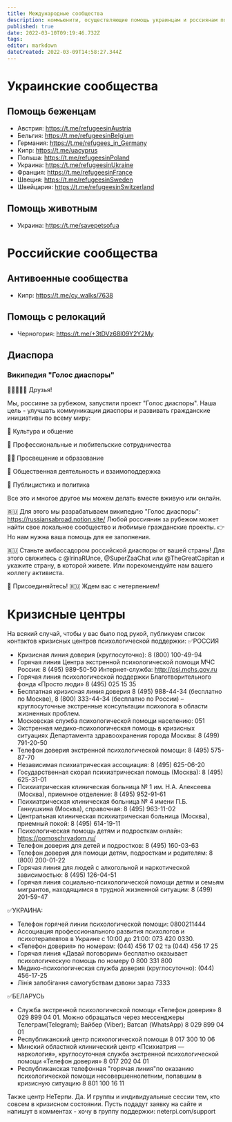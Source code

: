 ```yaml
---
title: Международные сообщества
description: коммьюнити, осуществляющие помощь украинцам и россиянам по миру
published: true
date: 2022-03-10T09:19:46.732Z
tags: 
editor: markdown
dateCreated: 2022-03-09T14:58:27.344Z
---
```


# Украинские сообщества

## Помощь беженцам

* Австрия: https://t.me/refugeesinAustria
* Бельгия: https://t.me/refugeesinBelgium
* Германия: https://t.me/refugees_in_Germany
* Кипр: https://t.me/uacyprus
* Польша: https://t.me/refugeesinPoland
* Украина: https://t.me/refugeesinUkraine
* Франция: https://t.me/refugeesinFrance
* Швеция: https://t.me/refugeesinSweden
* Швейцария: https://t.me/refugeesinSwitzerland

## Помощь животным
* Украина: https://t.me/savepetsofua

# Российские сообщества

## Антивоенные сообщества
* Кипр: https://t.me/cy_walks/7638

## Помощь с релокаций
* Черногория: https://t.me/+3tDVz68l09Y2Y2My

## Диаспора

### Википедия "Голос диаспоры"
🙋🙋‍♂🙋‍♀ Друзья!

Мы, россияне за рубежом, запустили проект "Голос диаспоры". Наша цель - улучшать коммуникации диаспоры и развивать гражданские инициативы по всему миру:

🎨 Культура и общение

🧩 Профессиональные и любительские сотрудничества

🧑‍🏫 Просвещение и образование

🤝 Общественная деятельность и взаимоподдержка

📢 Публицистика и политика

Все это и многое другое мы можем делать вместе вживую или онлайн.

🇷🇺 Для этого мы разрабатываем википедию "Голос диаспоры": https://russiansabroad.notion.site/
Любой россиянин за рубежом может найти свое локальное сообщество и любимые гражданские проекты.
👉 Но нам нужна ваша помощь для ее заполнения.

🇷🇺 Станьте амбассадором российской диаспоры от вашей страны! Для этого свяжитесь с @IrinaRUnce, @SuperZaaChat или @TheGreatCapitan и укажите страну, в которой живете. Или порекомендуйте нам вашего коллегу активиста.

🤗 Присоединяйтесь!
🇷🇺 Ждем вас с нетерпением!

# Кризисные центры

На всякий случай, чтобы у вас было под рукой, публикуем список контактов кризисных центров психологической поддержки: 
✅РОССИЯ 
- Кризисная линия доверия (круглосуточно): 8 (800) 100-49-94 
- Горячая линия Центра экстренной психологической помощи МЧС России: 8 (495) 989-50-50  Интернет-служба: http://psi.mchs.gov.ru
- Горячая линия психологической поддержки Благотворительного фонда «Просто люди» 8 (495) 025 15 35
- Бесплатная кризисная линия доверия  8 (495) 988-44-34 (бесплатно по Москве), 8 (800) 333-44-34 (бесплатно по России) – круглосуточные экстренные консультации психолога в области жизненных проблем. 
- Московская служба психологической помощи населению: 051
- Экстренная медико-психологическая помощь в кризисных ситуациях Департамента здравоохранения города Москвы: 8 (499) 791-20-50
- Телефон доверия экстренной психологической помощи: 8 (495) 575-87-70
- Независимая психиатрическая ассоциация: 8 (495) 625-06-20
- Государственная скорая психиатрическая помощь (Москва): 8 (495) 625-31-01
- Психиатрическая клиническая больница № 1 им. Н.А. Алексеева (Москва), приемное отделение: 8 (495) 952-91-61 
- Психиатрическая клиническая больница № 4 имени П.Б. Ганнушкина (Москва), справочная: 8 (495) 963-11-02 
- Центральная клиническая психиатрическая больница (Москва), приемный покой: 8 (495) 614-19-11
- Психологическая помощь детям и подросткам онлайн: https://pomoschryadom.ru/
- Телефон доверия для детей и подростков: 8 (495) 160-03-63
- Телефон доверия для помощи детям, подросткам и родителям: 8 (800) 200-01-22
- Горячая линия для людей с алкогольной и наркотической зависимостью: 8 (495) 126-04-51
- Горячая линия социально-психологической помощи детям и семьям мигрантов, находящимся в трудной жизненной ситуации: 8 (499) 201-59-47 

✅УКРАИНА: 
- Телефон горячей линии психологической помощи: 0800211444
- Ассоциация профессионального развития психологов и психотерапевтов в Украине с 10:00 до 21:00: 073 420 0330.
- «Телефон доверия» по номерам:  (044) 456 17 02 та (044) 456 17 25
- Горячая линия «Давай поговорим» бесплатно оказывает психологическую помощь по номеру 0 800 331 800
- Медико-психологическая служба доверия (круглосуточно): (044) 456-17-25
- Лінія запобігання самогубствам дзвони зараз 7333

✅БЕЛАРУСЬ
- Служба экстренной психологической помощи «Телефон доверия» 8 029 899 04 01. Можно обращаться через мессенджеры Телеграм(Telegram); Вайбер (Viber); Ватсап (WhatsApp) 8 029 899 04 01
- Республиканский центр психологической помощи 8 017 300 10 06
- Минский областной клинический центр «Психиатрия — наркология», круглосуточная служба экстренной психологической помощи «Телефон доверия» 8 017 202 04 01 
- Республиканская телефонная "горячая линия"по оказанию психологической помощи несовершеннолетним, попавшим в кризисную ситуацию 8 801 100 16 11

Также центр НеТерпи. Да. И группы и индивидуальные сессии тем, кто совсем в кризисном состоянии. 
Пусть подадут  заявку на сайте и напишут в комментах - хочу в группу поддержки: 
neterpi.com/support
